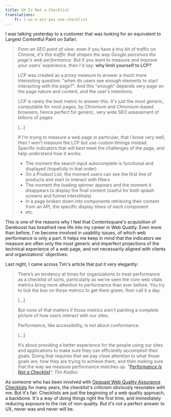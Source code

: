 ```yaml
---
title: UX Is Not a Checklist
translations:
    fr: l-ux-n-est-pas-une-checklist
---
```


I was talking yesterday to a customer that was looking for an equivalent to Largest Contentful Paint on Safari.

> _From an SEO point of view_, even if you have a tiny bit of traffic on Chrome, _it's this traffic that shapes the way Google perceives the page's web performance_. But if you want to measure and improve your users’ experience, then I'd say: **why limit yourself to LCP?**
>
> LCP was created as a proxy measure to answer a much more interesting question: "when do users see _enough_ elements to start interacting with the page?". And this "_enough_" depends very page on the page nature and content, and the user's intentions.
>
> LCP is rarely the best metric to answer this. It's just the most generic, computable for most pages, by Chromium and Chromium-based browsers, hence perfect for generic, very wide SEO assessment of billions of pages.
>
> […]
>
> If I’m trying to measure a web page in particular, that I know very well, then I won’t measure the LCP but use custom timings instead. Specific indicators that will best meet the challenges of the page, and help understand how it works:
>
> - The moment the search input autocomplete is functional and displayed (hopefully in that order)
> - On a Product List, the moment users can see the first line of products and start to interact with filters
> - The moment the loading spinner appears and the moment it disappears to display the final content (useful for both splash screens and funnel interstitials)
> - In a page broken down into components retrieving their content from an API, the specific display times of each component
> - etc.

This is one of the reasons why I feel that Contentsquare's acquisition of Dareboost has breathed new life into my career in Web Quality. Even more than before, I've become involved in usability issues, of which web performance is only a part. It helps me keep in mind that the indicators we measure are often only the most generic and imperfect projections of the technical experience of a web page, and not necessarily aligned with clients and organizations' objectives.

Last night, I came across Tim's article that put it very elegantly:

> There’s an tendency at times for organizations to treat performance as a checklist of sorts, particularly as we’ve seen the core web vitals metrics bring more attention to performance than ever before. You try to tick the box on those metrics to get them green, then call it a day.
>
> […]
>
> But none of that matters if those metrics aren’t painting a complete picture of how users interact with our sites.
>
> Performance, like accessibility, is not about conformance.
>
> […]
>
> It’s about providing a better experience for the people using our sites and applications to make sure they can efficiently accomplish their goals. Doing that requires that we pay close attention to what those goals are, how they are trying to achieve them, and then making sure that the way we measure performance matches up. <cite>"<a href="https://timkadlec.com/remembers/2023-06-01-performance-is-not-a-checklist/">Performance Is Not a Checklist</a>", Tim Kadlec</cite>

As someone who has been involved with [Opquast Web Quality Assurance Checklists](https://checklists.opquast.com/en/web-quality-assurance/) for many years, the checklist's criticism obviously resonates with me. But it's fair. Checklists are just the beginning of a web quality approach, a backbone. It's a way of doing things right the first time, and immediately reducing exposure to the risk of non-quality. But it's not a perfect answer to UX, never was and never will be.
